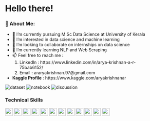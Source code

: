 # Hello there!

### 🤵 About Me:
 <ul>
  <li>🌱 I’m currently pursuing M.Sc Data Science at University of 
Kerala</li>
  <li>💞  I’m interested in data science and machine learning</li>
  <li>💞  I’m looking to collaborate on internships on data 
science</li>
  <li>🌱 I’m currently learning NLP and Web Scraping</li>
  <li>📫 Feel free to reach me :
     <ol>
       <li>LinkedIn : https://www.linkedin.com/in/arya-krishnan-a-r-75bab6152/</li>
       <li>Email : araryakrishnan.97@gmail.com
    </ol>
  </li>
  <li>
   <strong>Kaggle Profile</strong> : https://www.kaggle.com/aryakrishnanar
  </li>
</ul> 

![dataset](https://road-to-kaggle-grandmaster.vercel.app/api/badges/aryakrishnanar/dataset/light)
![notebook](https://road-to-kaggle-grandmaster.vercel.app/api/badges/aryakrishnanar/notebook/light)
![discussion](https://road-to-kaggle-grandmaster.vercel.app/api/badges/aryakrishnanar/discussion/light)

### Technical Skills 

<code><img height="25" 
src="https://raw.githubusercontent.com/github/explore/a5995564b5ff71c4
1da080abc49f1ba4132127c1/topics/python/python.png"></code>
<code><img height="25" src="https://i.imgur.com/skYgbeF.png"></code>
<code><img height="25" 
src="https://upload.wikimedia.org/wikipedia/commons/e/ed/Pandas_logo.s
vg"></code>
<code><img height="25" src="https://i.imgur.com/NmXJPQc.png"></code>
<code><img height="25" src="https://i.imgur.com/ua60iAo.png"></code>
<code><img height="25" src="https://i.imgur.com/bKCBxbl.png"></code>
<code><img height="25" src="https://i.imgur.com/OqzxT6i.png"></code>
<code><img height="25" src="https://i.imgur.com/uMlPNRz.png"></code>
<code><img height="25" src="https://i.imgur.com/cK9qQHu.png"></code>
<code><img height="25" src="https://i.imgur.com/viZJCDh.png"></code>
<code><img height="25" 
src="https://upload.wikimedia.org/wikipedia/commons/b/b1/Scilab_Logo.p
ng"></code>
<code><img height="25" 
src="https://upload.wikimedia.org/wikipedia/commons/4/4b/Tableau_Logo.
png"></code>
<!---
araryakrishnan/araryakrishnan is a ✨ special ✨ repository because its 
`README.md` (this file) appears on your GitHub profile.
You can click the Preview link to take a look at your changes.
--->
